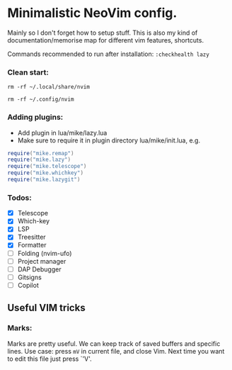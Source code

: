 # Minimalistic NeoVim config.
Mainly so I don't forget how to setup stuff. This is also my kind of documentation/memorise map for different vim features, shortcuts.

Commands recommended to run after installation:
`:checkhealth lazy`

### Clean start:
```
rm -rf ~/.local/share/nvim
```
```
rm -rf ~/.config/nvim
```

### Adding plugins:
- Add plugin in lua/mike/lazy.lua
- Make sure to require it in plugin directory lua/mike/init.lua, e.g.
```lua
require("mike.remap")
require("mike.lazy")
require("mike.telescope")
require("mike.whichkey")
require("mike.lazygit")
```

### Todos: 
- [x] Telescope
- [x] Which-key
- [x] LSP
- [x] Treesitter
- [x] Formatter
- [ ] Folding (nvim-ufo)
- [ ] Project manager
- [ ] DAP Debugger
- [ ] Gitsigns
- [ ] Copilot

## Useful VIM tricks

### Marks:
Marks are pretty useful. We can keep track of saved buffers and specific lines. Use case: press `mV` in current file, and close Vim. Next time you want to edit this file just press `'V'.


